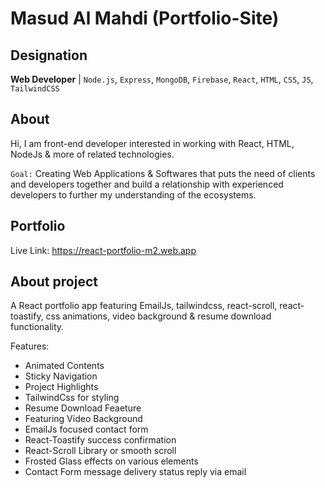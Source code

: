 #  Masud Al Mahdi (Portfolio-Site)

## Designation
**Web Developer** | ``Node.js``, ``Express``, ``MongoDB``, ``Firebase``, ``React``, ``HTML``, ``CSS``, ``JS``, ``TailwindCSS``

## About
Hi, I am front-end developer interested in working with React, HTML, NodeJs & more of related technologies.

``Goal:`` Creating Web Applications & Softwares that puts the need of clients and developers together and build a relationship with experienced developers to further my understanding of the ecosystems.

## Portfolio
Live Link: https://react-portfolio-m2.web.app


## About project
A React portfolio app featuring EmailJs, tailwindcss, react-scroll, react-toastify, css animations, video background & resume download functionality.

Features:
- Animated Contents
- Sticky Navigation
- Project Highlights
- TailwindCss for styling
- Resume Download Feaeture
- Featuring Video Background
- EmailJs focused contact form
- React-Toastify success confirmation
- React-Scroll Library or smooth scroll
- Frosted Glass effects on various elements
- Contact Form message delivery status reply via email

